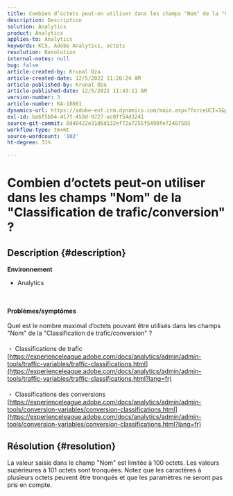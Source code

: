 ```yaml
---
title: Combien d’octets peut-on utiliser dans les champs "Nom" de la "Classification de trafic/conversion" ?
description: Description
solution: Analytics
product: Analytics
applies-to: Analytics
keywords: KCS, Adobe Analytics, octets
resolution: Resolution
internal-notes: null
bug: false
article-created-by: Krunal Oza
article-created-date: 12/5/2022 11:26:24 AM
article-published-by: Krunal Oza
article-published-date: 12/5/2022 11:43:11 AM
version-number: 3
article-number: KA-18081
dynamics-url: https://adobe-ent.crm.dynamics.com/main.aspx?forceUCI=1&pagetype=entityrecord&etn=knowledgearticle&id=650ddda4-8f74-ed11-81aa-6045bd006c82
exl-id: ba6f5b04-417f-459d-9727-ac0ff54d3241
source-git-commit: 8d40422e31d6d132ef72a7255f5490fe72487505
workflow-type: tm+mt
source-wordcount: '102'
ht-degree: 31%

---
```


# Combien d’octets peut-on utiliser dans les champs &quot;Nom&quot; de la &quot;Classification de trafic/conversion&quot; ?

## Description {#description}

<b>Environnement</b>
- Analytics

<br> <br><b>Problèmes/symptômes</b><br> <br>Quel est le nombre maximal d’octets pouvant être utilisés dans les champs &quot;Nom&quot; de la &quot;Classification de trafic/conversion&quot; ?<br> <br>・ Classifications de trafic
[https://experienceleague.adobe.com/docs/analytics/admin/admin-tools/traffic-variables/traffic-classifications.html](https://experienceleague.adobe.com/docs/analytics/admin/admin-tools/traffic-variables/traffic-classifications.html?lang=fr)<br> <br>・ Classifications des conversions
[https://experienceleague.adobe.com/docs/analytics/admin/admin-tools/conversion-variables/conversion-classifications.html](https://experienceleague.adobe.com/docs/analytics/admin/admin-tools/conversion-variables/conversion-classifications.html?lang=fr)

## Résolution {#resolution}


La valeur saisie dans le champ &quot;Nom&quot; est limitée à 100 octets. Les valeurs supérieures à 101 octets sont tronquées. Notez que les caractères à plusieurs octets peuvent être tronqués et que les paramètres ne seront pas pris en compte.
